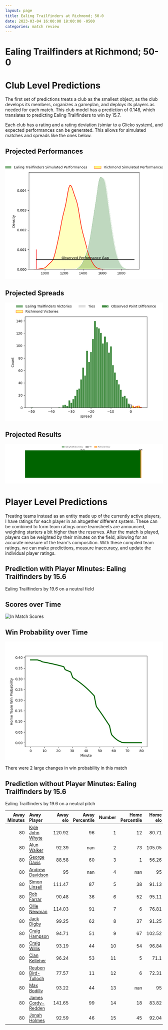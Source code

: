 ```yaml
---  
layout: page  
title: Ealing Trailfinders at Richmond; 50-0  
date: 2023-03-04 16:00:00 18:00:00 -0500  
categories: match review  
---
```

# Ealing Trailfinders at Richmond; 50-0

# Club Level Predictions


The first set of predictions treats a club as the smallest object, as the club develops its members, organizes a gameplan, and deploys its players as needed for each match. This club model has a prediction of 0.148, which translates to predicting Ealing Trailfinders to win by 15.7.

Each club has a rating and a rating deviation (simiar to a Glicko system), and expected performances can be generated. This allows for simulated matches and spreads like the ones below.
## Projected Performances


![Projected Performances](plots/performances_2023-03-04-Richmond-EalingTrailfinders.png)
## Projected Spreads


![Projected Spreads](plots/spreads_2023-03-04-Richmond-EalingTrailfinders.png)
## Projected Results


![Projected Results](plots/resultbar_2023-03-04-Richmond-EalingTrailfinders.png)
# Player Level Predictions


Treating teams instead as an entity made up of the currently active players, I have ratings for each player in an altogether different system. These can be combined to form team ratings once teamsheets are announced, weighting starters a bit higher than the reserves. After the match is played, players can be weighted by their minutes on the field, allowing for an accurate measure of the team's composition. With these compiled team ratings, we can make predictions, measure inaccuracy, and update the individual player ratings.
## Prediction with Player Minutes: Ealing Trailfinders by 15.6


Ealing Trailfinders by 19.6 on a neutral field
## Scores over Time


![In Match Scores](plots/recap_scores_2023-03-04-Richmond-EalingTrailfinders.png)
## Win Probability over Time


![In Match Predictions](plots/recap_prob_2023-03-04-Richmond-EalingTrailfinders.png)

There were 2 large changes in win probability in this match
## Prediction without Player Minutes: Ealing Trailfinders by 15.6


Ealing Trailfinders by 19.6 on a neutral pitch



|   Away Minutes | Away Player                                                           |   Away elo |   Away Percentile |   Number |   Home Percentile |   Home elo | Home Player                                                       |   Home Minutes |
|---------------:|:----------------------------------------------------------------------|-----------:|------------------:|---------:|------------------:|-----------:|:------------------------------------------------------------------|---------------:|
|             80 | [Kyle John Whyte](..//playerfiles//KyleJohnWhyte_cleaned.md)          |     120.92 |                96 |        1 |                12 |      80.71 | [Conor Maguire](..//playerfiles//ConorMaguire_cleaned.md)         |             80 |
|             80 | [Alun Walker](..//playerfiles//AlunWalker_cleaned.md)                 |      92.39 |               nan |        2 |                73 |     105.05 | [Alexander Post](..//playerfiles//AlexanderPost_cleaned.md)       |             80 |
|             80 | [George Davis](..//playerfiles//GeorgeDavis_cleaned.md)               |      88.58 |                60 |        3 |                 1 |      56.26 | [Jimmy Litchfield](..//playerfiles//JimmyLitchfield_cleaned.md)   |             80 |
|             80 | [Andrew Davidson](..//playerfiles//AndrewDavidson_cleaned.md)         |      95    |               nan |        4 |               nan |      95    | [Tevita Cavubati](..//playerfiles//TevitaCavubati_cleaned.md)     |             80 |
|             80 | [Simon Linsell](..//playerfiles//SimonLinsell_cleaned.md)             |     111.47 |                87 |        5 |                38 |      91.13 | [Jake Monson](..//playerfiles//JakeMonson_cleaned.md)             |             80 |
|             80 | [Rob Farrar](..//playerfiles//RobFarrar_cleaned.md)                   |      90.48 |                36 |        6 |                52 |      95.11 | [David Massey](..//playerfiles//DavidMassey_cleaned.md)           |             80 |
|             80 | [Ollie Newman](..//playerfiles//OllieNewman_cleaned.md)               |     114.03 |                91 |        7 |                 6 |      76.81 | [Ethan Benson](..//playerfiles//EthanBenson_cleaned.md)           |             80 |
|             80 | [Jack Digby](..//playerfiles//JackDigby_cleaned.md)                   |      99.25 |                62 |        8 |                37 |      91.25 | [Mark Bright](..//playerfiles//MarkBright_cleaned.md)             |             80 |
|             80 | [Craig Hampson](..//playerfiles//CraigHampson_cleaned.md)             |      94.71 |                51 |        9 |                67 |     102.52 | [Jack Stafford](..//playerfiles//JackStafford_cleaned.md)         |             80 |
|             80 | [Craig Willis](..//playerfiles//CraigWillis_cleaned.md)               |      93.19 |                44 |       10 |                54 |      96.84 | [Bill Johnston](..//playerfiles//BillJohnston_cleaned.md)         |             80 |
|             80 | [Cian Kelleher](..//playerfiles//CianKelleher_cleaned.md)             |      96.24 |                53 |       11 |                 5 |      71.1  | [Jack Caddy](..//playerfiles//JackCaddy_cleaned.md)               |             80 |
|             80 | [Reuben Bird-Tulloch](..//playerfiles//ReubenBird-Tulloch_cleaned.md) |      77.57 |                11 |       12 |                 6 |      72.31 | [Paul Kiernan](..//playerfiles//PaulKiernan_cleaned.md)           |             80 |
|             80 | [Max Bodilly](..//playerfiles//MaxBodilly_cleaned.md)                 |      93.22 |                44 |       13 |               nan |      95    | [Jack Walsh](..//playerfiles//JackWalsh_cleaned.md)               |             80 |
|             80 | [James Cordy-Redden](..//playerfiles//JamesCordy-Redden_cleaned.md)   |     141.65 |                99 |       14 |                18 |      83.82 | [Alexander O'Meara](..//playerfiles//AlexanderO'Meara_cleaned.md) |             80 |
|             80 | [Jonah Holmes](..//playerfiles//JonahHolmes_cleaned.md)               |      92.59 |                46 |       15 |                45 |      92.04 | [Darren Atkins](..//playerfiles//DarrenAtkins_cleaned.md)         |             80 |

